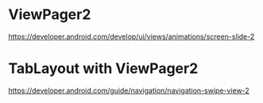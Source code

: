 
# ViewPager2
https://developer.android.com/develop/ui/views/animations/screen-slide-2

# TabLayout with ViewPager2
https://developer.android.com/guide/navigation/navigation-swipe-view-2